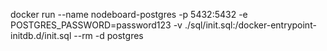 docker run --name nodeboard-postgres -p 5432:5432 -e POSTGRES_PASSWORD=password123 -v ./sql/init.sql:/docker-entrypoint-initdb.d/init.sql --rm -d postgres
